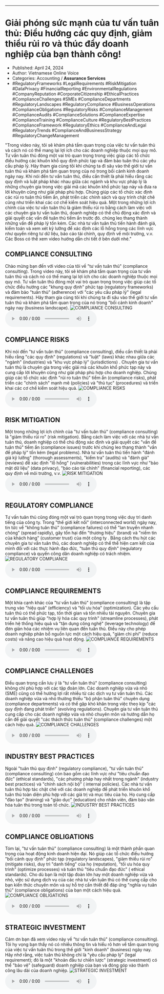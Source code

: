 
---

# Giải phóng sức mạnh của tư vấn tuân thủ: Điều hướng các quy định, giảm thiểu rủi ro và thúc đẩy doanh nghiệp của bạn thành công!

- Published: April 24, 2024
- Author: Vietnamese Online Voice
- Categories: Accounting / **Assurance Services**
- #RegulatoryFrameworks #LegalRequirements #RiskMitigation #DataPrivacy #FinancialReporting #EnvironmentalRegulations #CompanyReputation #CorporateCitizenship #EthicalPractices #ComplianceChallenges #SMEs #ComplianceDepartments #RegulatoryLandscapes #RegulatoryCompliance #BusinessOperations #ComplianceObligations #RegulatoryRisks #ComplianceManagement #ComplianceAudits #ComplianceSolutions #ComplianceExpertise #ComplianceTraining #ComplianceCulture #RegulatoryBestPractices #ComplianceFramework #RegulatoryEthics #ComplianceAndLegal #RegulatoryTrends #ComplianceAndBusinessStrategy #RegulatoryChangeManagement

"Trong video này, tôi sẽ khám phá tầm quan trọng của việc tư vấn tuân thủ và cách nó có thể mang lại lợi ích cho các doanh nghiệp thuộc mọi quy mô. Tư vấn tuân thủ đóng một vai trò quan trọng trong việc giúp các tổ chức điều hướng các khuôn khổ quy định phức tạp và đảm bảo tuân thủ các yêu cầu pháp lý. Hãy tham gia cùng tôi khi chúng ta đi sâu vào thế giới tư vấn tuân thủ và khám phá tầm quan trọng của nó trong bối cảnh kinh doanh ngày nay. Khi nói đến tư vấn tuân thủ, điều cần thiết là phải hiểu rằng các quy định và luật pháp khác nhau giữa các ngành và khu vực pháp lý là những chuyên gia trong việc giải mã các khuôn khổ phức tạp này và đưa ra lời khuyên cũng như giải pháp phù hợp. Chúng giúp các tổ chức xác định các rủi ro tuân thủ tiềm ẩn, phát triển các chính sách và quy trình chặt chẽ cũng như triển khai các cơ chế kiểm soát hiệu quả. Một trong những lợi ích chính của việc tư vấn tuân thủ là giảm thiểu rủi ro bằng cách làm việc với các chuyên gia tư vấn tuân thủ, doanh nghiệp có thể chủ động xác định và giải quyết các vấn đề tuân thủ tiềm ẩn trước đó. chúng leo thang thành những vấn đề pháp lý tốn kém. Các nhà tư vấn tuân thủ tiến hành đánh giá, kiểm toán và xem xét kỹ lưỡng để xác định các lỗ hổng trong các lĩnh vực như quyền riêng tư dữ liệu, báo cáo tài chính, quy định về môi trường, v.v. Các Boss có thể xem video hướng dẫn chi tiết ở bên dưới nhé."


## COMPLIANCE CONSULTING

Chào mừng bạn đến với video của tôi về "tư vấn tuân thủ" (compliance consulting). Trong video này, tôi sẽ khám phá tầm quan trọng của tư vấn tuân thủ và cách nó có thể mang lại lợi ích cho các doanh nghiệp thuộc mọi quy mô. Tư vấn tuân thủ đóng một vai trò quan trọng trong việc giúp các tổ chức điều hướng các "khung quy định" phức tạp (regulatory frameworks) và đảm bảo "tuân thủ" (adherence) với "các yêu cầu pháp lý" (legal requirements). Hãy tham gia cùng tôi khi chúng ta đi sâu vào thế giới tư vấn tuân thủ và khám phá tầm quan trọng của nó trong "bối cảnh kinh doanh" ngày nay (business landscape).
![COMPLIANCE CONSULTING](https://http-archiver-apis-production-80.schnworks.com/storage/images/transitions/2024-04-24/transition--28422239900-Montserrat-Bold-4A148C.jpg)
<audio controls>
    <source src="https://http-archiver-apis-production-80.schnworks.com/storage/audio/file-51981747536.mp3" type="audio/mpeg">
</audio>



## COMPLIANCE RISKS

Khi nói đến "tư vấn tuân thủ" (compliance consulting), điều cần thiết là phải hiểu rằng "các quy định" (regulations) và "luật" (laws) khác nhau giữa các "ngành" (industries) và "khu vực pháp lý" (jurisdictions) . Chuyên gia tư vấn tuân thủ là chuyên gia trong việc giải mã các khuôn khổ phức tạp này và cung cấp lời khuyên cũng như giải pháp phù hợp cho doanh nghiệp. Chúng giúp các tổ chức xác định "rủi ro tuân thủ" tiềm ẩn (compliance risks), phát triển các "chính sách" mạnh mẽ (policies) và "thủ tục" (procedures) và triển khai các cơ chế kiểm soát hiệu quả.
![COMPLIANCE RISKS](https://http-archiver-apis-production-80.schnworks.com/storage/images/transitions/2024-04-24/transition-9828534015-Montserrat-Black-283593.jpg)
<audio controls>
    <source src="https://http-archiver-apis-production-80.schnworks.com/storage/audio/file-8925589053.mp3" type="audio/mpeg">
</audio>



## RISK MITIGATION

Một trong những lợi ích chính của "tư vấn tuân thủ" (compliance consulting) là "giảm thiểu rủi ro" (risk mitigation). Bằng cách làm việc với các nhà tư vấn tuân thủ, doanh nghiệp có thể chủ động xác định và giải quyết các "vấn đề tuân thủ" tiềm ẩn (compliance issues) trước khi chúng leo thang thành "vấn đề pháp lý" tốn kém (legal problems). Nhà tư vấn tuân thủ tiến hành "đánh giá kỹ lưỡng" (thorough assessments), "kiểm tra" (audits) và "đánh giá" (reviews) để xác định "lỗ hổng" (vulnerabilities) trong các lĩnh vực như "bảo mật dữ liệu" (data privacy), "báo cáo tài chính" (financial reporting), các quy định về môi trường, v.v.
![RISK MITIGATION](https://http-archiver-apis-production-80.schnworks.com/storage/images/transitions/2024-04-24/transition--9193491640-Montserrat-ExtraBold-283593.jpg)
<audio controls>
    <source src="https://http-archiver-apis-production-80.schnworks.com/storage/audio/file-13978343308.mp3" type="audio/mpeg">
</audio>



## REGULATORY COMPLIANCE

Tư vấn tuân thủ cũng đóng một vai trò quan trọng trong việc duy trì danh tiếng của công ty. Trong "thế giới kết nối" (interconnected world) ngày nay, tin tức về "không tuân thủ" (compliance failures) có thể "lan truyền nhanh chóng" (spread rapidly), gây tổn hại đến "thương hiệu" (brand) và "niềm tin của khách hàng" (customer trust) của một công ty . Bằng cách thu hút các chuyên gia tư vấn tuân thủ, các doanh nghiệp có thể thể hiện cam kết của mình đối với các thực hành đạo đức, "tuân thủ quy định" (regulatory compliance) và quyền công dân doanh nghiệp có trách nhiệm.
![REGULATORY COMPLIANCE](https://http-archiver-apis-production-80.schnworks.com/storage/images/transitions/2024-04-24/transition-13803588177-Montserrat-Black-004895.jpg)
<audio controls>
    <source src="https://http-archiver-apis-production-80.schnworks.com/storage/audio/file-74468042835.mp3" type="audio/mpeg">
</audio>



## COMPLIANCE REQUIREMENTS

Một khía cạnh khác của "tư vấn tuân thủ" (compliance consulting) là tập trung vào "hiệu quả" (efficiency) và "tối ưu hóa" (optimization). Các yêu cầu tuân thủ có thể phức tạp, tốn thời gian và tốn nhiều tài nguyên. Chuyên gia tư vấn tuân thủ giúp "hợp lý hóa các quy trình" (streamline processes), phát triển hệ thống hiệu quả và "tận dụng công nghệ" (leverage technology) để đơn giản hóa các nhiệm vụ liên quan đến tuân thủ. Điều này cho phép doanh nghiệp phân bổ nguồn lực một cách hiệu quả, "giảm chi phí" (reduce costs) và nâng cao hiệu quả hoạt động.
![COMPLIANCE REQUIREMENTS](https://http-archiver-apis-production-80.schnworks.com/storage/images/transitions/2024-04-24/transition-12929679201-Montserrat-SemiBold-673AB7.jpg)
<audio controls>
    <source src="https://http-archiver-apis-production-80.schnworks.com/storage/audio/file-34942954673.mp3" type="audio/mpeg">
</audio>



## COMPLIANCE CHALLENGES

Điều quan trọng cần lưu ý là "tư vấn tuân thủ" (compliance consulting) không chỉ phù hợp với các tập đoàn lớn. Các doanh nghiệp vừa và nhỏ (SME) cũng có thể hưởng lợi rất nhiều từ các dịch vụ tư vấn tuân thủ. Các doanh nghiệp vừa và nhỏ thường thiếu "bộ phận tuân thủ" chuyên dụng (compliance departments) và có thể gặp khó khăn trong việc theo kịp "các quy định đang phát triển" (evolving regulations). Chuyên gia tư vấn tuân thủ cung cấp cho các doanh nghiệp vừa và nhỏ chuyên môn và hướng dẫn họ cần để giải quyết "các thách thức tuân thủ" (compliance challenges) một cách hiệu quả.
![COMPLIANCE CHALLENGES](https://http-archiver-apis-production-80.schnworks.com/storage/images/transitions/2024-04-24/transition-29986854645-Montserrat-Bold-4A148C.jpg)
<audio controls>
    <source src="https://http-archiver-apis-production-80.schnworks.com/storage/audio/file-9773545948.mp3" type="audio/mpeg">
</audio>



## INDUSTRY BEST PRACTICES

Ngoài "tuân thủ quy định" (regulatory compliance), "tư vấn tuân thủ" (compliance consulting) còn bao gồm các lĩnh vực như "tiêu chuẩn đạo đức" (ethical standards), "các phương pháp hay nhất trong ngành" (industry best practices) và "chính sách nội bộ" ( internal policies). Các nhà tư vấn tuân thủ hợp tác chặt chẽ với các doanh nghiệp để phát triển khuôn khổ tuân thủ toàn diện phù hợp với các giá trị và mục tiêu của họ. Họ cung cấp "đào tạo" (training) và "giáo dục" (education) cho nhân viên, đảm bảo văn hóa tuân thủ trong toàn tổ chức.
![INDUSTRY BEST PRACTICES](https://http-archiver-apis-production-80.schnworks.com/storage/images/transitions/2024-04-24/transition--26764047764-Montserrat-Regular-673AB7.jpg)
<audio controls>
    <source src="https://http-archiver-apis-production-80.schnworks.com/storage/audio/file-22706816878.mp3" type="audio/mpeg">
</audio>



## COMPLIANCE OBLIGATIONS

Tóm lại, "tư vấn tuân thủ" (compliance consulting) là một thành phần quan trọng của hoạt động kinh doanh hiện đại. Nó giúp các tổ chức điều hướng "bối cảnh quy định" phức tạp (regulatory landscapes), "giảm thiểu rủi ro" (mitigate risks), duy trì "danh tiếng" của họ (reputation), "tối ưu hóa quy trình" (optimize processes) và tuân thủ "tiêu chuẩn đạo đức" ( ethical standards). Cho dù bạn là một tập đoàn lớn hay một doanh nghiệp vừa và nhỏ, việc sử dụng dịch vụ của các nhà tư vấn tuân thủ có thể cung cấp cho bạn kiến ​​thức chuyên môn và sự hỗ trợ cần thiết để đáp ứng "nghĩa vụ tuân thủ" (compliance obligations) của bạn một cách hiệu quả.
![COMPLIANCE OBLIGATIONS](https://http-archiver-apis-production-80.schnworks.com/storage/images/transitions/2024-04-24/transition-38765971453-Montserrat-Thin-673AB7.jpg)
<audio controls>
    <source src="https://http-archiver-apis-production-80.schnworks.com/storage/audio/file-43139066496.mp3" type="audio/mpeg">
</audio>



## STRATEGIC INVESTMENT

Cảm ơn bạn đã xem video này về "tư vấn tuân thủ" (compliance consulting). Tôi hy vọng bạn thấy nó có nhiều thông tin và hiểu rõ hơn về tầm quan trọng của việc tư vấn tuân thủ trong thế giới "kinh doanh" (business) ngày nay. Hãy nhớ rằng, việc tuân thủ không chỉ là "yêu cầu pháp lý" (legal requirement); đó là một "khoản đầu tư chiến lược" (strategic investment) có thể "bảo vệ" (safeguard) doanh nghiệp của bạn và đóng góp vào thành công lâu dài của doanh nghiệp.
![STRATEGIC INVESTMENT](https://http-archiver-apis-production-80.schnworks.com/storage/images/transitions/2024-04-24/transition-1675224287-Montserrat-Black-880E4F.jpg)
<audio controls>
    <source src="https://http-archiver-apis-production-80.schnworks.com/storage/audio/file-23025957916.mp3" type="audio/mpeg">
</audio>

